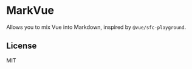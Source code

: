 # MarkVue

Allows you to mix Vue into Markdown, inspired by `@vue/sfc-playground`.

## License

MIT
